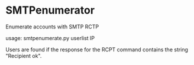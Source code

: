 # SMTPenumerator
Enumerate accounts with SMTP RCTP

usage: smtpenumerate.py userlist IP

Users are found if the response for the RCPT command contains the string "Recipient ok".
